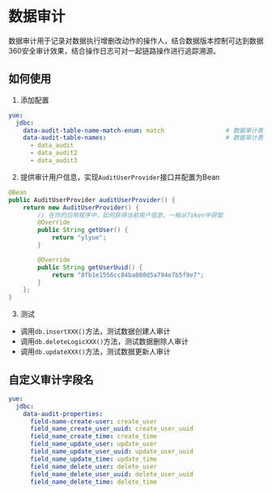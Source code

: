 # 数据审计
数据审计用于记录对数据执行增删改动作的操作人，结合数据版本控制可达到数据360安全审计效果，结合操作日志可对一起链路操作进行追踪溯源。

## 如何使用
1. 添加配置
```yml
yue:
  jdbc:
    data-audit-table-name-match-enum: match                 # 数据审计表名匹配方式
    data-audit-table-names:                                 # 数据审计表名 
      - data_audit
	  - data_audit2
	  - data_audit3
```

2. 提供审计用户信息，实现`AuditUserProvider`接口并配置为Bean
```java
@Bean
public AuditUserProvider auditUserProvider() {
	return new AuditUserProvider() {
		// 在你的应用程序中，如何获得当前用户信息，一般从Token中获取
		@Override
		public String getUser() {
			return "ylyue";
		}

		@Override
		public String getUserUuid() {
			return "8fb1e1556cc84ba880d5a794e7b5f9e7";
		}
	};
}
```

3. 测试
- 调用`db.insertXXX()`方法，测试数据创建人审计
- 调用`db.deleteLogicXXX()`方法，测试数据删除人审计
- 调用`db.updateXXX()`方法，测试数据更新人审计

## 自定义审计字段名
```yml
yue:
  jdbc:
    data-audit-properties:
      field-name-create-user: create_user
      field_name_create_user_uuid: create_user_uuid
      field_name_create_time: create_time
      field_name_update_user: update_user
      field_name_update_user_uuid: update_user_uuid
      field_name_update_time: update_time
      field_name_delete_user: delete_user
      field_name_delete_user_uuid: delete_user_uuid
      field_name_delete_time: delete_time
```
